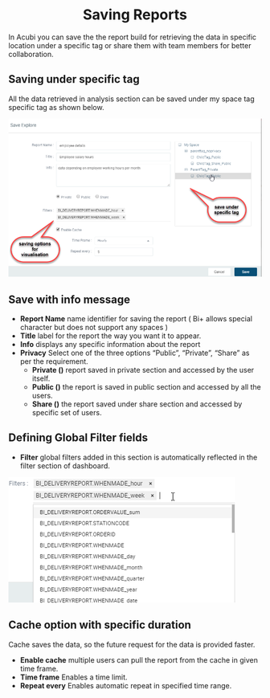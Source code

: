 <center><h1>Saving Reports</h1></center>

In Acubi you can save the the report build for retrieving the data in specific location under a specific tag or share them with team members for better collaboration.

## Saving under specific tag

All the data retrieved in analysis section can be saved under my space tag specific tag as shown below.

![enter image description here](https://raw.githubusercontent.com/sv18042016/fp1/e3b7bf2c45247e84daf15a733ebe46301c7a2004/images/saving%20report.png)

## Save with info message

- **Report Name** name identifier for saving the report ( Bi+ allows  special character but does not  support any spaces )
- **Title** label for the report the way you want it to appear.
- **Info** displays any specific information about the report
- **Privacy** Select one of the three options “Public”, “Private”, “Share” as per the requirement. 
  - **Private ()** report saved in private section and accessed by the user itself.
  - **Public ()** the report is saved in public section and accessed by all the users.
  -  **Share ()** the report saved under share section and accessed by specific set of users.

## Defining Global Filter fields

- **Filter** global filters added in this section is automatically reflected in the filter section of  dashboard.

![enter image description here](https://raw.githubusercontent.com/sv18042016/fp1/9b8eb3887fb798f871e12f13dddc254b0e845cc2/images/global_filter.png)

## Cache option with specific duration

Cache saves the data, so the future request for the data is provided faster.

- **Enable cache** multiple users can pull the report from the cache in given time frame.
- **Time frame** Enables a time limit.
- **Repeat every** Enables automatic repeat in specified time range.


<!--stackedit_data:
eyJoaXN0b3J5IjpbMjQ1NTAyMzYwLC0zMzcyNjIwMl19
-->